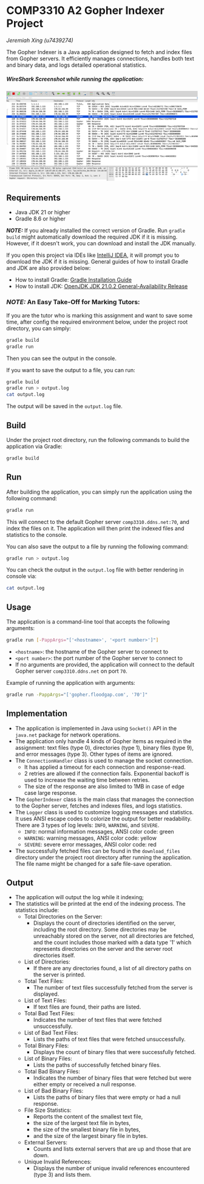 # COMP3310 A2 Gopher Indexer Project

*Jeremiah Xing (u7439274)*

The Gopher Indexer is a Java application designed to fetch and index files from Gopher servers. It efficiently manages connections, handles both text and binary data, and logs detailed operational statistics.

##### WireShark Screenshot while running the application:

![WireShark Screenshot](./wireshark.png)

## Requirements

- Java JDK 21 or higher
- Gradle 8.6 or higher

**_NOTE:_** If you already installed the correct version of Gradle. Run `gradle build` might automatically download the required JDK if it is missing. However, if it doesn't work, you can download and install the JDK manually. 

If you open this project via IDEs like [IntelliJ IDEA](https://www.jetbrains.com/idea/), it will prompt you to download the JDK if it is missing. General guides of how to install Gradle and JDK are also provided below:

- How to install Gradle: [Gradle Installation Guide](https://gradle.org/install/)
- How to install JDK: [OpenJDK JDK 21.0.2 General-Availability Release](https://jdk.java.net/21/)

### **_NOTE:_** An Easy Take-Off for Marking Tutors:

If you are the tutor who is marking this assignment and want to save some time, after config the required environment below, under the project root directory, you can simply:

```bash
gradle build
gradle run
```

Then you can see the output in the console. 

If you want to save the output to a file, you can run:

```bash
gradle build
gradle run > output.log
cat output.log
```

The output will be saved in the `output.log` file.

## Build

Under the project root directory, run the following commands to build the application via Gradle:

```bash
gradle build
```

## Run

After building the application, you can simply run the application using the following command:

```bash
gradle run
```

This will connect to the default Gopher server `comp3310.ddns.net:70`, and index the files on it. The application will then print the indexed files and statistics to the console.

You can also save the output to a file by running the following command:

```bash
gradle run > output.log
```

You can check the output in the `output.log` file with better rendering in console via:

```bash
cat output.log
```


## Usage

The application is a command-line tool that accepts the following arguments:

```bash
gradle run [-PappArgs="['<hostname>', '<port number>']"]
```

- `<hostname>`: the hostname of the Gopher server to connect to
- `<port number>`: the port number of the Gopher server to connect to
- If no arguments are provided, the application will connect to the default Gopher server `comp3310.ddns.net` on port `70`.

Example of running the application with arguments:

```bash
gradle run -PappArgs="['gopher.floodgap.com', '70']"
```



## Implementation

- The application is implemented in Java using `Socket()` API in the `java.net` package for network operations. 
- The application only handle 4 kinds of Gopher items as required in the assignment: text files (type 0), directories (type 1), binary files (type 9), and error messages (type 3). Other types of items are ignored.
- The `ConnectionHandler` class is used to manage the socket connection. 
  - It has applied a timeout for each connection and response-read. 
  - 2 retries are allowed if the connection fails. Exponential backoff is used to increase the waiting time between retries. 
  - The size of the response are also limited to 1MB in case of edge case large response.
- The `GopherIndexer` class is the main class that manages the connection to the Gopher server, fetches and indexes files, and logs statistics.
- The `Logger` class is used to customize logging messages and statistics. It uses ANSI escape codes to colorize the output for better readability. There are 3 types of log levels: `INFO`, `WARNING`, and `SEVERE`.
  - `INFO`: normal information messages, ANSI color code: green
  - `WARNING`: warning messages, ANSI color code: yellow
  - `SEVERE`: severe error messages, ANSI color code: red
- The successfully fetched files can be found in the `download_files` directory under the project root directory after running the application. The file name might be changed for a safe file-save operation.

## Output

- The application will output the log while it indexing;
- The statistics will be printed at the end of the indexing process. The statistics include:
  - Total Directories on the Server: 
    - Displays the count of directories identified on the server, including the root directory. Some directories may be unreachably stored on the server, not all directories are fetched, and the count includes those marked with a data type '1' which represents directories on the server and the server root directories itself. 
  - List of Directories: 
    - If there are any directories found, a list of all directory paths on the server is printed. 
  - Total Text Files: 
    - The number of text files successfully fetched from the server is displayed. 
  - List of Text Files: 
    - If text files are found, their paths are listed. 
  - Total Bad Text Files: 
    - Indicates the number of text files that were fetched unsuccessfully. 
  - List of Bad Text Files: 
    - Lists the paths of text files that were fetched unsuccessfully. 
  - Total Binary Files: 
    - Displays the count of binary files that were successfully fetched. 
  - List of Binary Files: 
    - Lists the paths of successfully fetched binary files. 
  - Total Bad Binary Files: 
    - Indicates the number of binary files that were fetched but were either empty or received a null response. 
  - List of Bad Binary Files: 
    - Lists the paths of binary files that were empty or had a null response. 
  - File Size Statistics: 
    - Reports the content of the smallest text file, 
    - the size of the largest text file in bytes, 
    - the size of the smallest binary file in bytes, 
    - and the size of the largest binary file in bytes. 
  - External Servers: 
    - Counts and lists external servers that are up and those that are down. 
  - Unique Invalid References: 
    - Displays the number of unique invalid references encountered (type 3) and lists them.

